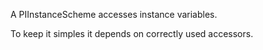 A PIInstanceScheme accesses instance variables.

To keep it simples it depends on correctly used accessors.

